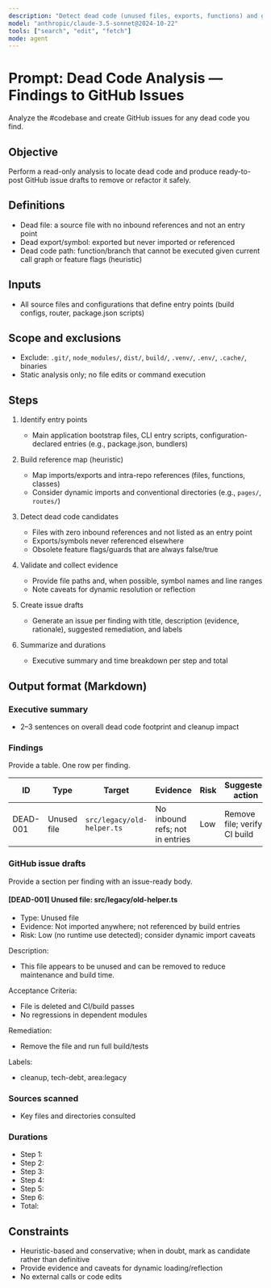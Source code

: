 ```yaml
---
description: "Detect dead code (unused files, exports, functions) and generate GitHub-issue-ready findings with remediation"
model: "anthropic/claude-3.5-sonnet@2024-10-22"
tools: ["search", "edit", "fetch"]
mode: agent
---
```


# Prompt: Dead Code Analysis — Findings to GitHub Issues

Analyze the #codebase and create GitHub issues for any dead code you find.

## Objective

Perform a read-only analysis to locate dead code and produce ready-to-post GitHub issue drafts to remove or refactor it safely.

## Definitions

- Dead file: a source file with no inbound references and not an entry point
- Dead export/symbol: exported but never imported or referenced
- Dead code path: function/branch that cannot be executed given current call graph or feature flags (heuristic)

## Inputs

- All source files and configurations that define entry points (build configs, router, package.json scripts)

## Scope and exclusions

- Exclude: `.git/`, `node_modules/`, `dist/`, `build/`, `.venv/`, `.env/`, `.cache/`, binaries
- Static analysis only; no file edits or command execution

## Steps

1. Identify entry points

   - Main application bootstrap files, CLI entry scripts, configuration-declared entries (e.g., package.json, bundlers)

2. Build reference map (heuristic)

   - Map imports/exports and intra-repo references (files, functions, classes)
   - Consider dynamic imports and conventional directories (e.g., `pages/`, `routes/`)

3. Detect dead code candidates

   - Files with zero inbound references and not listed as an entry point
   - Exports/symbols never referenced elsewhere
   - Obsolete feature flags/guards that are always false/true

4. Validate and collect evidence

   - Provide file paths and, when possible, symbol names and line ranges
   - Note caveats for dynamic resolution or reflection

5. Create issue drafts

   - Generate an issue per finding with title, description (evidence, rationale), suggested remediation, and labels

6. Summarize and durations
   - Executive summary and time breakdown per step and total

## Output format (Markdown)

### Executive summary

- 2–3 sentences on overall dead code footprint and cleanup impact

### Findings

Provide a table. One row per finding.

| ID       | Type        | Target                     | Evidence                        | Risk | Suggested action             |
| -------- | ----------- | -------------------------- | ------------------------------- | ---- | ---------------------------- |
| DEAD-001 | Unused file | `src/legacy/old-helper.ts` | No inbound refs; not in entries | Low  | Remove file; verify CI build |

### GitHub issue drafts

Provide a section per finding with an issue-ready body.

#### [DEAD-001] Unused file: src/legacy/old-helper.ts

- Type: Unused file
- Evidence: Not imported anywhere; not referenced by build entries
- Risk: Low (no runtime use detected); consider dynamic import caveats

Description:

- This file appears to be unused and can be removed to reduce maintenance and build time.

Acceptance Criteria:

- File is deleted and CI/build passes
- No regressions in dependent modules

Remediation:

- Remove the file and run full build/tests

Labels:

- cleanup, tech-debt, area:legacy

### Sources scanned

- Key files and directories consulted

### Durations

- Step 1: <duration>
- Step 2: <duration>
- Step 3: <duration>
- Step 4: <duration>
- Step 5: <duration>
- Step 6: <duration>
- Total: <duration>

## Constraints

- Heuristic-based and conservative; when in doubt, mark as candidate rather than definitive
- Provide evidence and caveats for dynamic loading/reflection
- No external calls or code edits
